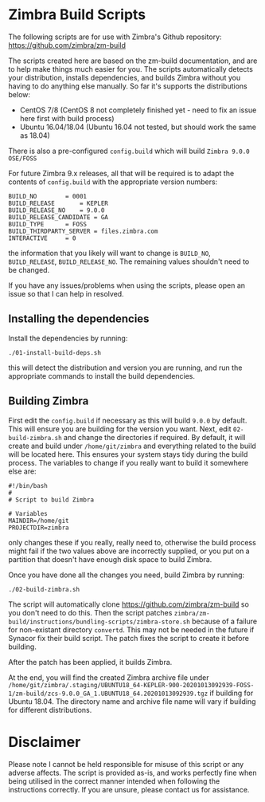 # Zimbra Build Scripts

The following scripts are for use with Zimbra's Github repository: https://github.com/zimbra/zm-build

The scripts created here are based on the zm-build documentation, and are to help make things much easier for you.  The scripts automatically detects your distribution, installs dependencies, and builds Zimbra without you having to do anything else manually.  So far it's supports the distributions below:

* CentOS 7/8 (CentOS 8 not completely finished yet - need to fix an issue here first with build process)
* Ubuntu 16.04/18.04 (Ubuntu 16.04 not tested, but should work the same as 18.04)

There is also a pre-configured ```config.build``` which will build ```Zimbra 9.0.0 OSE/FOSS```

For future Zimbra 9.x releases, all that will be required is to adapt the contents of ```config.build``` with the appropriate version numbers:

```
BUILD_NO		= 0001
BUILD_RELEASE		= KEPLER
BUILD_RELEASE_NO	= 9.0.0
BUILD_RELEASE_CANDIDATE	= GA
BUILD_TYPE		= FOSS
BUILD_THIRDPARTY_SERVER	= files.zimbra.com
INTERACTIVE		= 0
```

the information that you likely will want to change is ```BUILD_NO```, ```BUILD_RELEASE```, ```BUILD_RELEASE_NO```.  The remaining values shouldn't need to be changed.

If you have any issues/problems when using the scripts, please open an issue so that I can help in resolved.

## Installing the dependencies

Install the dependencies by running:

```
./01-install-build-deps.sh
```

this will detect the distribution and version you are running, and run the appropriate commands to install the build dependencies.

## Building Zimbra

First edit the ```config.build``` if necessary as this will build ```9.0.0``` by default.  This will ensure you are building for the version you want.
Next, edit ```02-build-zimbra.sh``` and change the directories if required.  By default, it will create and build under ```/home/git/zimbra``` and everything related to the build will be located here.  This ensures your system stays tidy during the build process.  The variables to change if you really want to build it somewhere else are:

```
#!/bin/bash
#
# Script to build Zimbra

# Variables
MAINDIR=/home/git
PROJECTDIR=zimbra
```

only changes these if you really, really need to, otherwise the build process might fail if the two values above are incorrectly supplied, or you put on a partition that doesn't have enough disk space to build Zimbra.

Once you have done all the changes you need, build Zimbra by running:

```
./02-build-zimbra.sh
```

The script will automatically clone https://github.com/zimbra/zm-build so you don't need to do this.  Then the script patches ```zimbra/zm-build/instructions/bundling-scripts/zimbra-store.sh``` because of a failure for non-existant directory ```convertd```.  This may not be needed in the future if Synacor fix their build script.  The patch fixes the script to create it before building.

After the patch has been applied, it builds Zimbra.

At the end, you will find the created Zimbra archive file under ```/home/git/zimbra/.staging/UBUNTU18_64-KEPLER-900-20201013092939-FOSS-1/zm-build/zcs-9.0.0_GA_1.UBUNTU18_64.20201013092939.tgz``` if building for Ubuntu 18.04.  The directory name and archive file name will vary if building for different distributions.

# Disclaimer

Please note I cannot be held responsible for misuse of this script or any adverse affects. The script is provided as-is, and works perfectly fine when being utilised in the correct manner intended when following the instructions correctly. If you are unsure, please contact us for assistance.

